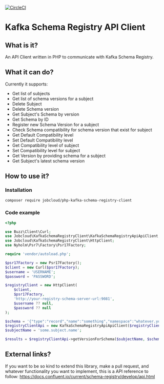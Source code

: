 [![CircleCI](https://circleci.com/gh/jobcloud/php-kafka-schema-registry-client/tree/master.svg?style=svg)](https://circleci.com/gh/jobcloud/php-kafka-schema-registry-client/tree/master)

# Kafka Schema Registry API Client

## What is it?
An API Client written in PHP to communicate with Kafka Schema Registry.

## What it can do?
Currently it supports:

* Get list of subjects
* Get list of schema versions for a subject
* Delete Subject
* Delete Schema version
* Get Subject's Schema by version
* Get Schema by ID 
* Register new Schema Version for a subject
* Check Schema compatibility for schema version that exist for subject
* Get Default Compatibility level
* Set Default Compatibility level
* Get Compatibility level of subject
* Set Compatibility level for subject
* Get Version by providing schema for a subject
* Get Subject's latest schema version

## How to use it?
### Installation
```bash
composer require jobcloud/php-kafka-schema-registry-client
```

### Code example

```php
<?php

use Buzz\Client\Curl;
use Jobcloud\KafkaSchemaRegistryClient\KafkaSchemaRegistryApiApiClient;
use Jobcloud\KafkaSchemaRegistryClient\HttpClient;
use Nyholm\Psr7\Factory\Psr17Factory;

require 'vendor/autoload.php';

$psr17Factory = new Psr17Factory();
$client = new Curl($psr17Factory);
$username = 'USERNAME';
$password = 'PASSWORD';

$registryClient = new HttpClient(
    $client,
    $psr17Factory,
    'http://your-registry-schema-server-url:9081',
    $username ?? null,
    $password ?? null
);

$schema = '{"type":"record","name":"something","namespace":"whatever.you.want","fields":[{"name":"id","type":"string"}]}';
$registryClientApi = new KafkaSchemaRegistryApiApiClient($registryClient);
$subjectName = 'some.subject.name';

$results = $registryClientApi->getVersionForSchema($subjectName, $schema);
```

## External links?
If you want to be so kind to extend this library, make a pull request, 
and whatever functionality you want to implement, this is a API reference to follow: 
https://docs.confluent.io/current/schema-registry/develop/api.html